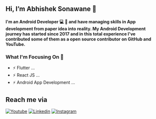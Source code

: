 ## Hi, I’m Abhishek Sonawane 👋

#### I'm an Android Developer 💻 📱 and have managing skills in App development from paper idea into reality. My Android Development journey has started since 2017 and in this total experience I've contributed some of them as a open source contributor on GitHub and YouTube.

### What I'm Focusing On :muscle:

- ⚡ Flutter ...
- ⚡ React JS ...
- ⚡ Android App Development ...


## Reach me via

[![Youtube](https://img.shields.io/badge/Youtube-red.svg?style=for-the-badge&logo=youtube)](https://www.youtube.com/channel/UCJYf6kPfPfBP6898SGE7taA/featured)
[![Linkedin](https://img.shields.io/badge/LinkedIn-blue.svg?style=for-the-badge&logo=linkedin)](https://www.linkedin.com/in/abhishek-sonawane-133845192/)
[![Instagram](https://img.shields.io/badge/Instagram-gray.svg?style=for-the-badge&logo=instagram)](https://www.instagram.com/abhisonawane157/)
